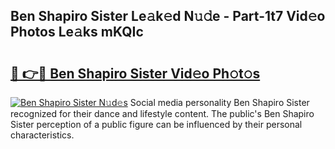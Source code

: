 ## Ben Shapiro Sister Le𝚊k𝚎d N𝚞𝚍e - Part-1t7 Vid𝚎o Photos Le𝚊ks mKQIc

# <h2><a href="http://fbfg4k.evod.top/?m=Ben+Shapiro+Sister">🔗 👉🔴 Ben Shapiro Sister Vid𝚎o Ph𝚘t𝚘s</a></h2>

[![Ben Shapiro Sister N𝚞d𝚎s](https://i.imgur.com/8V9OHl7.gif)](http://fbfg4k.evod.top/?m=Ben+Shapiro+Sister)
Social media personality Ben Shapiro Sister recognized for their dance and lifestyle content. The public's Ben Shapiro Sister perception of a public figure can be influenced by their personal characteristics. 
